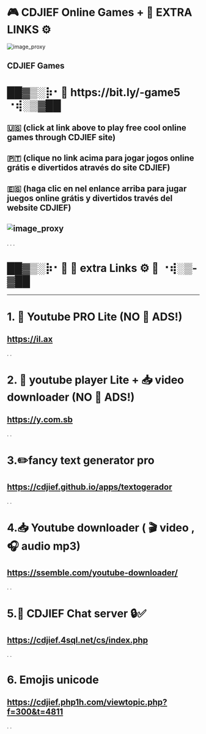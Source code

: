 # 🎮 CDJIEF Online Games + 🔨 EXTRA LINKS ⚙️ 

![image_proxy](https://i.postimg.cc/ZnRG5dP3/CDJIEFGAMES1.png)


CDJIEF Games 
--------------

<body>
 <h1>  ██▓▒­░⡷⠂🔗 https://bit.ly/-game5 ⠐⢾░▒­▓██ </h1>
 </body>




🇺🇸  (click at link above to play free cool online games through CDJIEF site) 
-
🇵🇹  (clique no link acima para jogar jogos online grátis e divertidos através do site CDJIEF) 
-
🇪🇸  (haga clic en nel enlance arriba para jugar juegos online grátis y divertidos través del website CDJIEF)
-


 ![image_proxy](https://i.postimg.cc/kM8ZdK8s/gtl.png)
 -
 .
 .
 .
 #  <h1> ██▓▒­░⡷⠂🔗 🦜 extra Links ⚙️ 🔨 ⠐⢾░▒­▓██ </h1>
 ----------------
 
# 1. 🎈 Youtube PRO Lite (NO 🛑 ADS!)
https://il.ax
-
.
.
# 2. 🧰 youtube player Lite + 📥 video downloader (NO 🛑 ADS!)
https://y.com.sb
-
.
.
# 3.✏️fancy text generator pro
https://cdjief.github.io/apps/textogerador
-
.
.
# 4.📥 Youtube downloader ( 🎬 video , 🎧 audio mp3)
https://ssemble.com/youtube-downloader/
-
.
.
# 5.💬 CDJIEF Chat server 🔒✅
https://cdjief.4sql.net/cs/index.php
-
.
.
# 6. Emojis unicode
https://cdjief.php1h.com/viewtopic.php?f=300&t=4811
-
.
.
